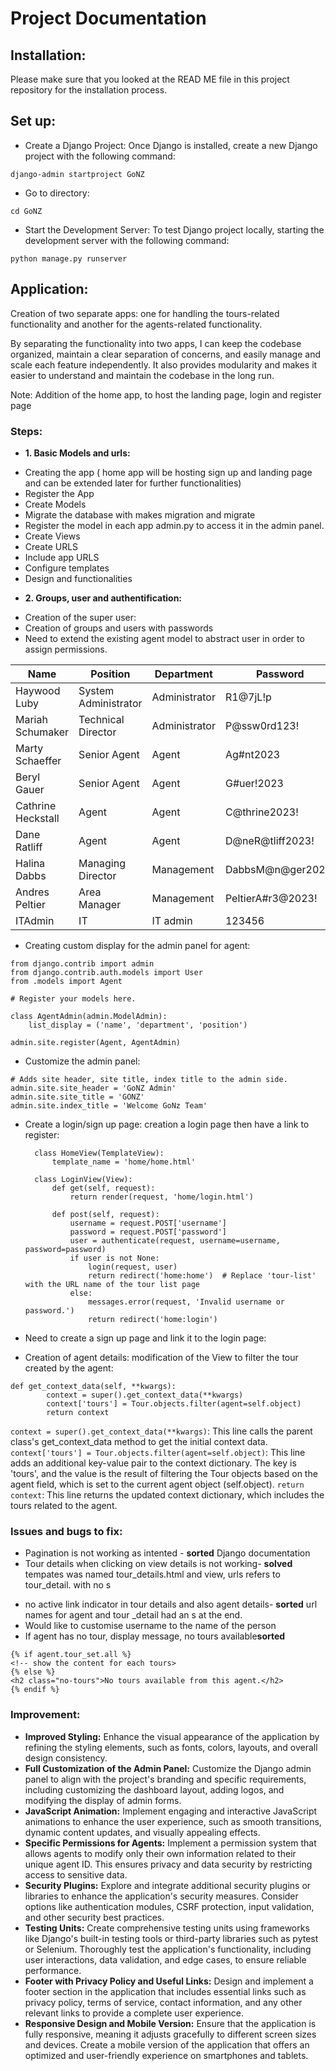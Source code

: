 # Project Documentation

## Installation:

Please make sure that you looked at the READ ME file in this project repository for the installation process.

## Set up:

- Create a Django Project: Once Django is installed, create a new Django project with the following command:

```
django-admin startproject GoNZ
```

- Go to directory:

```
cd GoNZ
```

- Start the Development Server: To test Django project locally, starting the development server with the following command:

```
python manage.py runserver
```

## Application:

Creation of two separate apps: one for handling the tours-related functionality and another for the agents-related functionality.

By separating the functionality into two apps, I can keep the codebase organized, maintain a clear separation of concerns, and easily manage and scale each feature independently. It also provides modularity and makes it easier to understand and maintain the codebase in the long run.

Note: Addition of the home app, to host the landing page, login and register page

### Steps:

- **1. Basic Models and urls:**

* Creating the app ( home app will be hosting sign up and landing page and can be extended later for further functionalities)
* Register the App
* Create Models
* Migrate the database with makes migration and migrate
* Register the model in each app admin.py to access it in the admin panel.
* Create Views
* Create URLS
* Include app URLS
* Configure templates
* Design and functionalities

- **2. Groups, user and authentification:**

* Creation of the super user:
* Creation of groups and users with passwords
* Need to extend the existing agent model to abstract user in order to assign permissions.

| Name               | Position             | Department    | Password          | Username               |
| ------------------ | -------------------- | ------------- | ----------------- | ---------------------- |
| Haywood Luby       | System Administrator | Administrator | R1@7jL!p          | haywood.luby_admin     |
| Mariah Schumaker   | Technical Director   | Administrator | P@ssw0rd123!      | mariah.schumaker_admin |
| Marty Schaeffer    | Senior Agent         | Agent         | Ag#nt2023         | marty.schaeffer_agent  |
| Beryl Gauer        | Senior Agent         | Agent         | G#uer!2023        | beryl.gauer_agent      |
| Cathrine Heckstall | Agent                | Agent         | C@thrine2023!     | cathrine.heckstall     |
| Dane Ratliff       | Agent                | Agent         | D@neR@tliff2023!  | dane.ratliff           |
| Halina Dabbs       | Managing Director    | Management    | DabbsM@n@ger2023! | halina.dabbs           |
| Andres Peltier     | Area Manager         | Management    | PeltierA#r3@2023! | andres.peltier         |
| ITAdmin            | IT                   | IT admin      | 123456            | ITAdmin                |

- Creating custom display for the admin panel for agent:

```
from django.contrib import admin
from django.contrib.auth.models import User
from .models import Agent

# Register your models here.

class AgentAdmin(admin.ModelAdmin):
    list_display = ('name', 'department', 'position')

admin.site.register(Agent, AgentAdmin)
```

- Customize the admin panel:

```
# Adds site header, site title, index title to the admin side.
admin.site.site_header = 'GoNZ Admin'
admin.site.site_title = 'GONZ'
admin.site.index_title = 'Welcome GoNz Team'
```

- Create a login/sign up page:
  creation a login page then have a link to register:

  ```
    class HomeView(TemplateView):
        template_name = 'home/home.html'

    class LoginView(View):
        def get(self, request):
            return render(request, 'home/login.html')

        def post(self, request):
            username = request.POST['username']
            password = request.POST['password']
            user = authenticate(request, username=username, password=password)
            if user is not None:
                login(request, user)
                return redirect('home:home')  # Replace 'tour-list' with the URL name of the tour list page
            else:
                messages.error(request, 'Invalid username or password.')
                return redirect('home:login')
  ```

* Need to create a sign up page and link it to the login page:

* Creation of agent details:
  modification of the View to filter the tour created by the agent:

```
def get_context_data(self, **kwargs):
        context = super().get_context_data(**kwargs)
        context['tours'] = Tour.objects.filter(agent=self.object)
        return context
```

`context = super().get_context_data(**kwargs)`: This line calls the parent class's get_context_data method to get the initial context data.
`context['tours'] = Tour.objects.filter(agent=self.object)`: This line adds an additional key-value pair to the context dictionary. The key is 'tours', and the value is the result of filtering the Tour objects based on the agent field, which is set to the current agent object (self.object).
`return context`: This line returns the updated context dictionary, which includes the tours related to the agent.

### Issues and bugs to fix:

- Pagination is not working as intented - **sorted** Django documentation
- Tour details when clicking on view details is not working- **solved** tempates was named tour_details.html and view, urls refers to tour_detail. with no s

* no active link indicator in tour details and also agent details- **sorted** url names for agent and tour \_detail had an s at the end.
* Would like to customise username to the name of the person
* If agent has no tour, display message, no tours available**sorted**

```
{% if agent.tour_set.all %}
<!-- show the content for each tours>
{% else %}
<h2 class="no-tours">No tours available from this agent.</h2>
{% endif %}
```

### Improvement:

- **Improved Styling:** Enhance the visual appearance of the application by refining the styling elements, such as fonts, colors, layouts, and overall design consistency.
- **Full Customization of the Admin Panel:** Customize the Django admin panel to align with the project's branding and specific requirements, including customizing the dashboard layout, adding logos, and modifying the display of admin forms.
- **JavaScript Animation:** Implement engaging and interactive JavaScript animations to enhance the user experience, such as smooth transitions, dynamic content updates, and visually appealing effects.
- **Specific Permissions for Agents:** Implement a permission system that allows agents to modify only their own information related to their unique agent ID. This ensures privacy and data security by restricting access to sensitive data.
- **Security Plugins:** Explore and integrate additional security plugins or libraries to enhance the application's security measures. Consider options like authentication modules, CSRF protection, input validation, and other security best practices.
- **Testing Units:** Create comprehensive testing units using frameworks like Django's built-in testing tools or third-party libraries such as pytest or Selenium. Thoroughly test the application's functionality, including user interactions, data validation, and edge cases, to ensure reliable performance.
- **Footer with Privacy Policy and Useful Links:** Design and implement a footer section in the application that includes essential links such as privacy policy, terms of service, contact information, and any other relevant links to provide a complete user experience.
- **Responsive Design and Mobile Version:** Ensure that the application is fully responsive, meaning it adjusts gracefully to different screen sizes and devices. Create a mobile version of the application that offers an optimized and user-friendly experience on smartphones and tablets.
